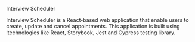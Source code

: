 Interview Scheduler

Interview Scheduler is a React-based web application that enable users to create, update and cancel appointments. This application is built using ltechnologies like React, Storybook, Jest and Cypress testing library.